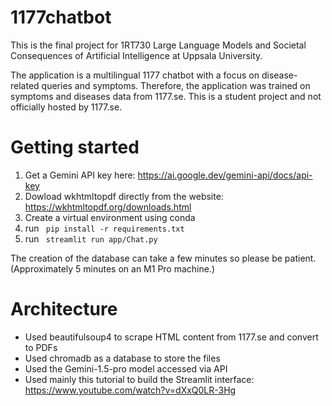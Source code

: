 # 1177chatbot
This is the final project for 1RT730 Large Language Models and Societal Consequences of Artificial Intelligence at Uppsala University.

The application is a multilingual 1177 chatbot with a focus on disease-related queries and symptoms. Therefore, the application was trained on symptoms and diseases data from 1177.se. This is a student project and not officially hosted by 1177.se.

# Getting started
1. Get a Gemini API key here: https://ai.google.dev/gemini-api/docs/api-key
2. Dowload wkhtmltopdf directly from the website: https://wkhtmltopdf.org/downloads.html
3. Create a virtual environment using conda
4. run ``` pip install -r requirements.txt```
5. run ``` streamlit run app/Chat.py```

The creation of the database can take a few minutes so please be patient. (Approximately 5 minutes on an M1 Pro machine.)

# Architecture
- Used beautifulsoup4 to scrape HTML content from 1177.se and convert to PDFs
- Used chromadb as a database to store the files
- Used the Gemini-1.5-pro model accessed via API
- Used mainly this tutorial to build the Streamlit interface: https://www.youtube.com/watch?v=dXxQ0LR-3Hg

